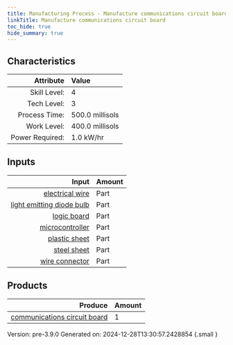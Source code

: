 ```yaml
---
title: Manufacturing Process - Manufacture communications circuit board
linkTitle: Manufacture communications circuit board
toc_hide: true
hide_summary: true
---
```



## Characteristics

| Attribute      | Value |
|--------:|:------|
|Skill Level:|4|
|Tech Level:|3|
|Process Time:|500.0 millisols|
|Work Level:|400.0 millisols|
|Power Required:|1.0 kW/hr|

## Inputs

| Input      | Amount |
|--------:|:------|
|[electrical wire](/docs/definitions/part/electrical-wire)|Part|1|
|[light emitting diode bulb](/docs/definitions/part/light-emitting-diode-bulb)|Part|10|
|[logic board](/docs/definitions/part/logic-board)|Part|2|
|[microcontroller](/docs/definitions/part/microcontroller)|Part|1|
|[plastic sheet](/docs/definitions/part/plastic-sheet)|Part|1|
|[steel sheet](/docs/definitions/part/steel-sheet)|Part|1|
|[wire connector](/docs/definitions/part/wire-connector)|Part|1|

## Products


| Produce      | Amount |
|--------:|:------|
|[communications circuit board](/docs/definitions/part/communications-circuit-board)|1|


Version: pre-3.9.0 Generated on: 2024-12-28T13:30:57.2428854
{.small }

